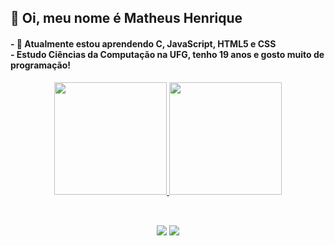 <h2>
        👋 Oi, meu nome é Matheus Henrique 
</h2>
<h4>
- 👀 Atualmente estou aprendendo C, JavaScript, HTML5 e CSS<br>
- Estudo Ciências da Computação na UFG, tenho 19 anos e gosto muito de programação!
</h4>
<div align="center">
 
        
<div align="center">
  <a href="https://github.com/matheus-hrm">
  <img height="180em" src="https://github-readme-stats.vercel.app/api?username=matheus-hrm&show_icons=true&theme=midnight-purple&include_all_commits=true&count_private=true">
  <img height="180em" src="https://github-readme-stats.vercel.app/api/top-langs/?username=matheus-hrm&layout=compact&langs_count=7&theme=midnight-purple">
</div>
  <div align="center" style="display: inline_block"><br>
  
</div>

  ##


  <div> 

  <a href = "mailto:matheushenrique2@discente.ufg.br"><img src="https://img.shields.io/badge/Gmail-D14836?style=for-the-badge&logo=gmail&logoColor=white" target="_blank"></a>
  <a href="https://www.linkedin.com/in/matheus-henrique-rodrigues-magalh%C3%A3es/" target="_blank"><img  src="https://img.shields.io/badge/-LinkedIn-%230077B5?style=for-the-badge&logo=linkedin&logoColor=white" target="_blank"></a>
</div>


<!---
matheus-hrm/matheus-hrm is a ✨ special ✨ repository because its `README.md` (this file) appears on your GitHub profile.
You can click the Preview link to take a look at your changes.
--->
